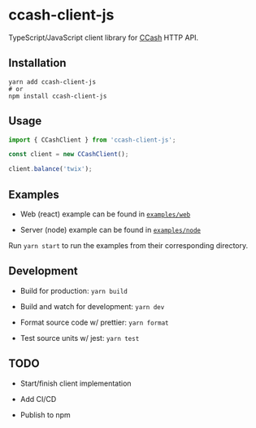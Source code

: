 # ccash-client-js

TypeScript/JavaScript client library for [CCash](https://github.com/EntireTwix/CCash) HTTP API.

## Installation

```
yarn add ccash-client-js
# or
npm install ccash-client-js
```

## Usage

```js
import { CCashClient } from 'ccash-client-js';

const client = new CCashClient();

client.balance('twix');
```

## Examples

- Web (react) example can be found in [`examples/web`](./examples/web)

- Server (node) example can be found in [`examples/node`](./examples/node)

Run `yarn start` to run the examples from their corresponding directory.

## Development

- Build for production: `yarn build`

- Build and watch for development: `yarn dev`

- Format source code w/ prettier: `yarn format`

- Test source units w/ jest: `yarn test`

## TODO

- Start/finish client implementation

- Add CI/CD

- Publish to npm
